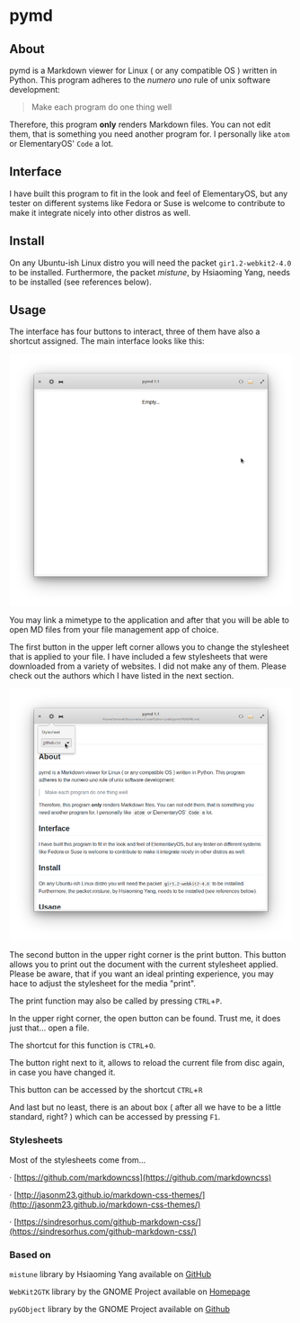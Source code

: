 # pymd

## About

pymd is a Markdown viewer for Linux ( or any compatible OS ) written in Python. This program adheres to the *numero uno* rule of unix software development:

> Make each program do one thing well

Therefore, this program **only** renders Markdown files. You can not edit them, that is something you need another program for. I personally like `atom` or ElementaryOS' `Code` a lot.



## Interface

I have built this program to fit in the look and feel of ElementaryOS, but any tester on different systems like Fedora or Suse is welcome to contribute to make it integrate nicely into other distros as well.



## Install

On any Ubuntu-ish Linux distro you will need the packet `gir1.2-webkit2-4.0` to be installed.
Furthermore, the packet *mistune*, by Hsiaoming Yang, needs to be installed (see references below).



## Usage

The interface has four buttons to interact, three of them have also a shortcut assigned. The main interface looks like this:

![Interface](images/pymd_001.png)

You may link a mimetype to the application and after that you will be able to open MD files from your file management app of choice.

The first button in the upper left corner allows you to change the stylesheet that is applied to your file. I have included a few stylesheets that were downloaded from a variety of websites. I did not make any of them. Please check out the authors which I have listed in the next section.

![Interface2](images/pymd_002.png)

The second button in the upper right corner is the print button. This button allows you to print out the document with the current stylesheet applied. Please be aware, that if you want an ideal printing experience, you may hace to adjust the stylesheet for the media "print".

The print function may also be called by pressing `CTRL`+`P`.

In the upper right corner, the open button can be found. Trust me, it does just that... open a file.

The shortcut for this function is `CTRL`+`O`.

The button right next to it, allows to reload the current file from disc again, in case you have changed it.

This button can be accessed by the shortcut `CTRL`+`R`

And last but no least, there is an about box ( after all we have to be a little standard, right? ) which can be accessed by pressing `F1`.



### Stylesheets

Most of the stylesheets come from...

· [https://github.com/markdowncss](https://github.com/markdowncss)

· [http://jasonm23.github.io/markdown-css-themes/](http://jasonm23.github.io/markdown-css-themes/)

· [https://sindresorhus.com/github-markdown-css/](https://sindresorhus.com/github-markdown-css/)



### Based on
`mistune` library by Hsiaoming Yang available on [GitHub](https://github.com/lepture/mistune)

`WebKit2GTK` library by the GNOME Project available on [Homepage](https://webkitgtk.org/)

`pyGObject` library by the GNOME Project available on [Github](https://github.com/GNOME/pygobject)
